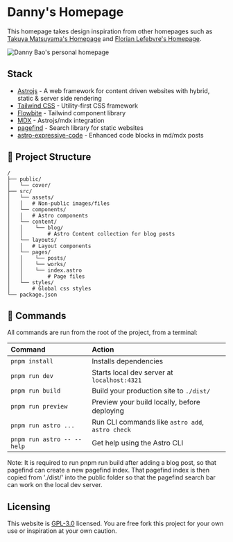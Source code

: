 # Danny's Homepage

This homepage takes design inspiration from other homepages such as [Takuya Matsuyama's Homepage](https://www.craftz.dog/) and [Florian Lefebvre's Homepage](https://florian-lefebvre.dev/).

![Danny Bao's personal homepage](https://imgur.com/a/AwapuGT)

## Stack

- [Astrojs](https://astro.build/) - A web framework for content driven websites with hybrid, static & server side rendering
- [Tailwind CSS](https://tailwindcss.com/) - Utility-first CSS framework
- [Flowbite](https://flowbite.com/) - Tailwind component library
- [MDX](https://docs.astro.build/en/guides/integrations-guide/mdx/) - Astrojs/mdx integration
- [pagefind](https://pagefind.app/) - Search library for static websites
- [astro-expressive-code](https://expressive-code.com/) - Enhanced code blocks in md/mdx posts

## 🚀 Project Structure

```text
/
├── public/
│   └── cover/
├── src/
│   └── assets/
│   │   # Non-public images/files
│   └── components/
│   │   # Astro components
│   └── content/
│   │    └── blog/
│   │        # Astro Content collection for blog posts
│   └── layouts/
│   │   # Layout components
│   └── pages/
│   │    └── posts/
│   │    └── works/
│   │    └── index.astro
│   │        # Page files  
│   └── styles/
│       # Global css styles
└── package.json
```

## 🧞 Commands

All commands are run from the root of the project, from a terminal:

| Command                    | Action                                           |
| :------------------------  | :----------------------------------------------- |
| `pnpm install`             | Installs dependencies                            |
| `pnpm run dev`             | Starts local dev server at `localhost:4321`      |
| `pnpm run build`           | Build your production site to `./dist/`          |
| `pnpm run preview`         | Preview your build locally, before deploying     |
| `pnpm run astro ...`       | Run CLI commands like `astro add`, `astro check` |
| `pnpm run astro -- --help` | Get help using the Astro CLI                     |

Note: It is required to run pnpm run build after adding a blog post, so that pagefind can create a new pagefind index. That pagefind index is then copied from './dist/' into the public folder so that the pagefind search bar can work on the local dev server.

## Licensing

This website is [GPL-3.0](./LICENSE) licensed. You are free fork this project for your own use or inspiration at your own caution.